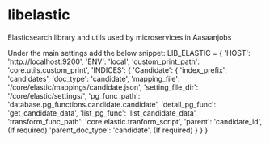 # libelastic
Elasticsearch library and utils used by microservices in Aasaanjobs

Under the main settings add the below snippet:
LIB_ELASTIC = {
    'HOST': 'http://localhost:9200',
    'ENV': 'local',
    'custom_print_path': 'core.utils.custom_print',
    'INDICES': {
        'Candidate': {
            'index_prefix': 'candidates',
            'doc_type': 'candidate',
            'mapping_file': '/core/elastic/mappings/candidate.json',
            'setting_file_dir': '/core/elastic/settings/',
            'pg_func_path': 'database.pg_functions.candidate.candidate',
            'detail_pg_func': 'get_candidate_data',
            'list_pg_func': 'list_candidate_data',
            'transform_func_path': 'core.elastic.tranform_script',
            'parent': 'candidate_id',         (If required)
            'parent_doc_type': 'candidate',   (If required)
        }
    }
}
